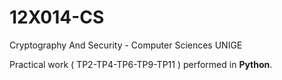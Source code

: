 # 12X014-CS
Cryptography And Security - Computer Sciences UNIGE

Practical work ( TP2-TP4-TP6-TP9-TP11 ) performed in **Python**.
